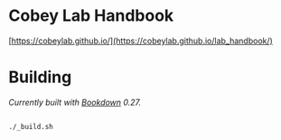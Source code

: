 # Cobey Lab Handbook

[https://cobeylab.github.io/](https://cobeylab.github.io/lab_handbook/)


# Building

*Currently built with [Bookdown](https://github.com/rstudio/bookdown) 0.27.*

``` bash

./_build.sh

```

